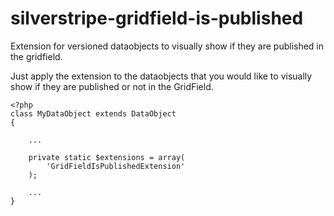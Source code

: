 # silverstripe-gridfield-is-published

Extension for versioned dataobjects to visually show if they are published in the gridfield.

Just apply the extension to the dataobjects that you would like to visually show if they are published or not in the GridField. 

```
<?php
class MyDataObject extends DataObject
{

	...

	private static $extensions = array(
		'GridFieldIsPublishedExtension'
	);

	...
}
```
